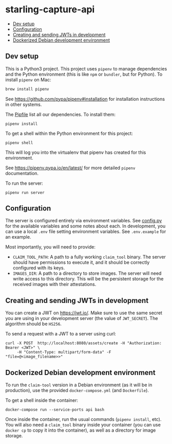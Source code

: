 # starling-capture-api <!-- omit in toc -->

- [Dev setup](#dev-setup)
- [Configuration](#configuration)
- [Creating and sending JWTs in development](#creating-and-sending-jwts-in-development)
- [Dockerized Debian development environment](#dockerized-debian-development-environment)

## Dev setup

This is a Python3 project.  This project uses `pipenv` to manage dependencies and the Python environment (this is like `npm` or `bundler`, but for Python). To install `pipenv` on Mac:
```bash
brew install pipenv
```

See https://github.com/pypa/pipenv#installation for installation instructions in other systems.

The [Pipfile](./Pipfile) list all our dependencies. To install them:
 ```
 pipenv install
 ```

To get a shell within the Python environment for this project:
```
pipenv shell
```
This will log you into the virtualenv that pipenv has created for this environment.

See https://pipenv.pypa.io/en/latest/ for more detailed `pipenv` documentation.

To run the server:
```
pipenv run server
```

## Configuration

The server is configured entirely via environment variables. See [config.py](./starling-capture-api/config.py) for the available variables and some notes about each. In development, you can use a local `.env` file setting environment variables. See `.env.example` for an example.

Most importantly, you will need to provide:
* `CLAIM_TOOL_PATH`: A path to a fully working `claim_tool` binary. The server should have permissions to execute it, and it should be correctly configured with its keys.
* `IMAGES_DIR`: A path to a directory to store images. The server will need write access to this directory. This will be the persistent storage for the received images with their attestations.

## Creating and sending JWTs in development

You can create a JWT on https://jwt.io/. Make sure to use the same secret you are using in your development server (the value of `JWT_SECRET`). The algorithm should be `HS256`.

To send a request with a JWT to a server using curl:

```
curl -X POST  http://localhost:8080/assets/create -H "Authorization: Bearer <JWT>" \
     -H "Content-Type: multipart/form-data" -F "file=@<image_filename>>"
```

## Dockerized Debian development environment

To run the `claim-tool` version in a Debian environment (as it will be in production), use the provided `docker-compose.yml` (and `Dockerfile`).

To get a shell inside the container:
```
docker-compose run --service-ports api bash
```

Once inside the container, run the usual commands (`pipenv install`, etc). You will also need a `claim_tool` binary inside your container (you can use `docker cp` to copy it into the container), as well as a directory for image storage.
